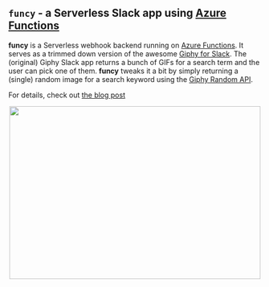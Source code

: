 ## `funcy` - a Serverless Slack app using [Azure Functions](https://azure.microsoft.com/en-in/services/functions/?wt.mc_id=funcyazurefunctions-github-abhishgu)

**funcy** is a Serverless webhook backend running on [Azure Functions](https://azure.microsoft.com/en-in/services/functions/?wt.mc_id=funcyazurefunctions-github-abhishgu). It serves as a trimmed down version of the awesome [Giphy for Slack](https://get.slack.help/hc/en-us/articles/204714258-Giphy-for-Slack). The (original) Giphy Slack app returns a bunch of GIFs for a search term and the user can pick one of them. **funcy** tweaks it a bit by simply returning a (single) random image for a search keyword using the [Giphy Random API](https://developers.giphy.com/docs/#operation--gifs-random-get).

For details, check out [the blog post](https://dev.to/azure/funcy-a-serverless-slack-app-using-azure-functions-4m84)

<p align="center">
  <img width="500" height="344" src="https://media1.giphy.com/media/MGdfeiKtEiEPS/giphy-downsized.gif">
</p>